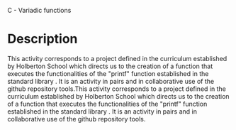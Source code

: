 C - Variadic functions

# Description
This activity corresponds to a project defined in the curriculum established by Holberton School which directs us to the creation of a function that executes the functionalities of the "printf" function established in the standard library <stdlib>. It is an activity in pairs and in collaborative use of the github repository tools.This activity corresponds to a project defined in the curriculum established by Holberton School which directs us to the creation of a function that executes the functionalities of the "printf" function established in the standard library <stdlib>. It is an activity in pairs and in collaborative use of the github repository tools.